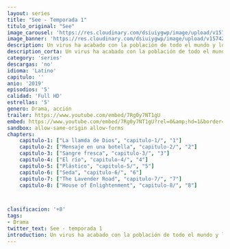 ```yaml
---
layout: series
title: "See - Temporada 1"
titulo_original: "See"
image_carousel: 'https://res.cloudinary.com/dsiuiygwp/image/upload/v1574294842/see-min_khypfp.jpg'
image_banner: 'https://res.cloudinary.com/dsiuiygwp/image/upload/v1574294851/see_1_-min_syfgih.jpg'
description: Un virus ha acabado con la población de todo el mundo y los únicos supervivientes han quedado ciegos. La naturaleza ha recuperado los antiguos espacios urbanos, así que la civilización vive ahora en bosques, desarrollando su vida sin vista. Pero todo cambia cuando nacen dos bebés capaces de ver —hijos, además, de Baba Voss, lo que desata una guerra entre "tribus" para impedir que estos niños puedan adquirir los conocimientos que permitan a los humanos reconstruir el mundo tal como era antes.
description_corta: Un virus ha acabado con la población de todo el mundo y los únicos supervivientes han quedado ciegos. La naturaleza ha recuperado los antiguos espacios urbanos, así que la civilización vive ahora en...
category: 'series'
descargas: 'no'
idioma: 'Latino'
capitulo: ''
anio: '2019'
episodios: '5'
calidad: 'Full HD'
estrellas: '5'
genero: Drama, acción
trailer: https://www.youtube.com/embed/7Rg0y7NT1gU
embed: https://www.youtube.com/embed/7Rg0y7NT1gU?rel=0&amp;hd=1&border=0&wmode=opaque&enablejsapi=1&modestbranding=1&controls=1&showinfo=1
sandbox: allow-same-origin allow-forms 
chapters:
    capitulo-1: ["La llamda de Dios", "capitulo-1/", "1"]
    capitulo-2: ["Mensaje en una botella", "capitulo-2/", "2"]
    capitulo-3: ["Sangre fresca", "capitulo-3/", "3"]
    capitulo-4: ["El río", "capitulo-4/", "4"]
    capitulo-5: ["Plástico", "capitulo-5/", "5"]
    capitulo-6: ["Seda", "capitulo-6/", "6"]
    capitulo-7: ["The Lavender Road", "capitulo-7/", "7"]
    capitulo-8: ["House of Enlightenment", "capitulo-8/", "8"]



clasificacion: '+8'
tags:
- Drama
twitter_text: See - temporada 1
introduction: Un virus ha acabado con la población de todo el mundo y los únicos supervivientes han quedado ciegos. La naturaleza ha recuperado los antiguos espacios urbanos, así que la civilización vive ahora en
---
```












